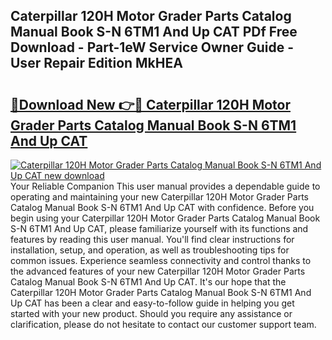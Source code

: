 ## Caterpillar 120H Motor Grader Parts Catalog Manual Book S-N 6TM1 And Up CAT PDf Free Download - Part-1eW Service Owner Guide - User Repair Edition MkHEA

# <h2><a href="http://bc64034.oget.top/?id=Caterpillar+120H+Motor+Grader+Parts+Catalog+Manual+Book+S-N+6TM1+And+Up+CAT">🔗Download New 👉🔴 Caterpillar 120H Motor Grader Parts Catalog Manual Book S-N 6TM1 And Up CAT</a></h2>

[![Caterpillar 120H Motor Grader Parts Catalog Manual Book S-N 6TM1 And Up CAT new download](https://i.imgur.com/5g1atiW.png)](http://bc64034.oget.top/?id=Caterpillar+120H+Motor+Grader+Parts+Catalog+Manual+Book+S-N+6TM1+And+Up+CAT)
Your Reliable Companion This user manual provides a dependable guide to operating and maintaining your new Caterpillar 120H Motor Grader Parts Catalog Manual Book S-N 6TM1 And Up CAT with confidence. Before you begin using your Caterpillar 120H Motor Grader Parts Catalog Manual Book S-N 6TM1 And Up CAT, please familiarize yourself with its functions and features by reading this user manual. You'll find clear instructions for installation, setup, and operation, as well as troubleshooting tips for common issues. Experience seamless connectivity and control thanks to the advanced features of your new Caterpillar 120H Motor Grader Parts Catalog Manual Book S-N 6TM1 And Up CAT. It's our hope that the Caterpillar 120H Motor Grader Parts Catalog Manual Book S-N 6TM1 And Up CAT has been a clear and easy-to-follow guide in helping you get started with your new product. Should you require any assistance or clarification, please do not hesitate to contact our customer support team.
